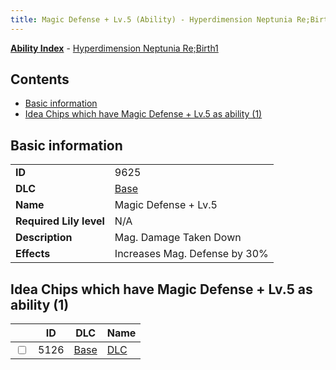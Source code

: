 ```yaml
---
title: Magic Defense + Lv.5 (Ability) - Hyperdimension Neptunia Re;Birth1
---
```


[**Ability Index**](/neptunia/rb1/ability/index.html) - [Hyperdimension Neptunia Re;Birth1](/neptunia/rb1)

## Contents

- [Basic information](#basic-information)
- [Idea Chips which have Magic Defense + Lv.5 as ability (1)](#idea-chips-which-have-magic-defense-lv5-as-ability-1)

## Basic information

|   |   |
| -- | -- |
| **ID** | 9625
**DLC** | [Base](/neptunia/rb1/dlc/1-base.html)
**Name** | Magic Defense + Lv.5
**Required Lily level** | N/A
**Description** | Mag. Damage Taken Down
**Effects** | Increases Mag. Defense by 30% |


## Idea Chips which have Magic Defense + Lv.5 as ability (1)

|    | ID | DLC | Name |
| -- | -- | --- | ---- |
| <input type="checkbox" id="rb1-item-1-5126" class="trackbox" /> | 5126 | [Base](/neptunia/rb1/dlc/1-base.html) | [DLC](/neptunia/rb1/item/1-5126-dlc.html) |
